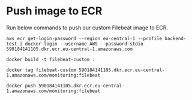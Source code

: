 # Push image to ECR
Run below commands to push our custom Filebeat image to ECR.
```
aws ecr get-login-password --region eu-central-1 --profile backend-test | docker login --username AWS --password-stdin 590184141105.dkr.ecr.eu-central-1.amazonaws.com
```

```
docker build -t filebeat-custom .
```

```
docker tag filebeat-custom 590184141105.dkr.ecr.eu-central-1.amazonaws.com/monitoring:filebeat
```

```
docker push 590184141105.dkr.ecr.eu-central-1.amazonaws.com/monitoring:filebeat
```